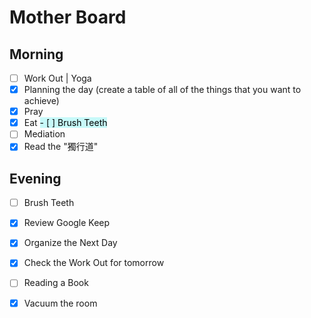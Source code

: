 # Mother Board

## Morning

- [ ]  Work Out | Yoga
- [x]  Planning the day (create a table of all of the things that you want to achieve) 
- [x]  Pray
- [x]  Eat
<mark style="background: #ABF7F7A6;">- [ ]  Brush Teeth</mark> 
- [ ]  Mediation
- [x]  Read the "獨行道"

## Evening
- [ ]  Brush Teeth
- [x]  Review Google Keep 
- [x]  Organize the Next Day
- [x]  Check the Work Out for tomorrow
- [ ]  Reading a Book
- [x]  Vacuum the room 

